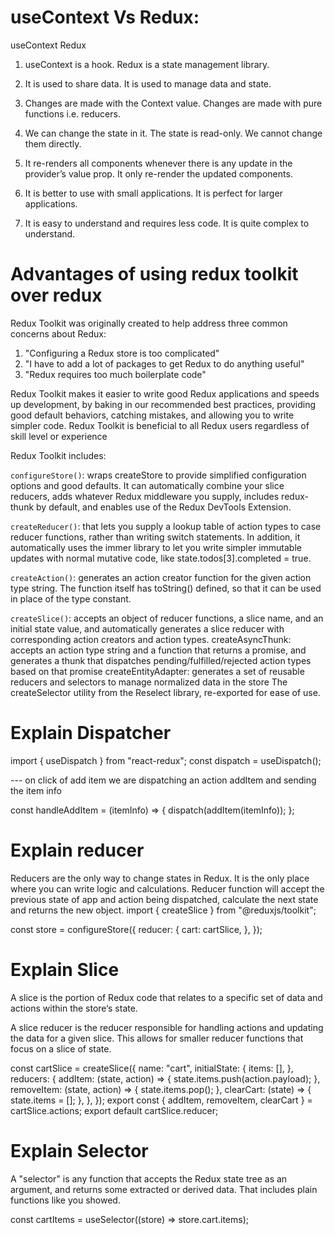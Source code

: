 # useContext Vs Redux:

useContext Redux

1. useContext is a hook. Redux is a state management library.

2. It is used to share data. It is used to manage data and state.

3. Changes are made with the Context
   value. Changes are made with pure functions i.e. reducers.

4. We can change the state in it. The state is read-only. We cannot change them directly.

5. It re-renders all components whenever
   there is any update in the provider’s
   value prop. It only re-render the updated components.

6. It is better to use with small
   applications. It is perfect for larger applications.

7. It is easy to understand and requires
   less code. It is quite complex to understand.

# Advantages of using redux toolkit over redux

Redux Toolkit was originally created to help address three common concerns about Redux:

1. "Configuring a Redux store is too complicated"
2. "I have to add a lot of packages to get Redux to do anything useful"
3. "Redux requires too much boilerplate code"

Redux Toolkit makes it easier to write good Redux applications and speeds up development, by baking in our recommended best practices, providing good default behaviors, catching mistakes, and allowing you to write simpler code. Redux Toolkit is beneficial to all Redux users regardless of skill level or experience

Redux Toolkit includes:

`configureStore()`: wraps createStore to provide simplified configuration options and good defaults. It can automatically combine your slice reducers, adds whatever Redux middleware you supply, includes redux-thunk by default, and enables use of the Redux DevTools Extension.

`createReducer()`: that lets you supply a lookup table of action types to case reducer functions, rather than writing switch statements. In addition, it automatically uses the immer library to let you write simpler immutable updates with normal mutative code, like state.todos[3].completed = true.

`createAction()`: generates an action creator function for the given action type string. The function itself has toString() defined, so that it can be used in place of the type constant.

`createSlice()`: accepts an object of reducer functions, a slice name, and an initial state value, and automatically generates a slice reducer with corresponding action creators and action types.
createAsyncThunk: accepts an action type string and a function that returns a promise, and generates a thunk that dispatches pending/fulfilled/rejected action types based on that promise
createEntityAdapter: generates a set of reusable reducers and selectors to manage normalized data in the store
The createSelector utility from the Reselect library, re-exported for ease of use.

# Explain Dispatcher

import { useDispatch } from "react-redux";
const dispatch = useDispatch();

--- on click of add item we are dispatching an action addItem and sending the item info

const handleAddItem = (itemInfo) => {
dispatch(addItem(itemInfo));
};

# Explain reducer

Reducers are the only way to change states in Redux. It is the only place where you can write logic and calculations. Reducer function will accept the previous state of app and action being dispatched, calculate the next state and returns the new object.
import { createSlice } from "@reduxjs/toolkit";

const store = configureStore({
reducer: {
cart: cartSlice,
},
});

# Explain Slice

A slice is the portion of Redux code that relates to a specific set of data and actions within the store‘s state.

A slice reducer is the reducer responsible for handling actions and updating the data for a given slice. This allows for smaller reducer functions that focus on a slice of state.

const cartSlice = createSlice({
name: "cart",
initialState: {
items: [],
},
reducers: {
addItem: (state, action) => {
state.items.push(action.payload);
},
removeItem: (state, action) => {
state.items.pop();
},
clearCart: (state) => {
state.items = [];
},
},
});
export const { addItem, removeItem, clearCart } = cartSlice.actions;
export default cartSlice.reducer;

# Explain Selector

A "selector" is any function that accepts the Redux state tree as an argument, and returns some extracted or derived data. That includes plain functions like you showed.

const cartItems = useSelector((store) => store.cart.items);
